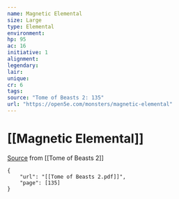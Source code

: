 ```yaml
---
name: Magnetic Elemental
size: Large
type: Elemental
environment: 
hp: 95
ac: 16
initiative: 1
alignment: 
legendary: 
lair: 
unique: 
cr: 6
tags: 
source: "Tome of Beasts 2: 135"
url: "https://open5e.com/monsters/magnetic-elemental"
---
```

# [[Magnetic Elemental]]

[Source](zotero://open-pdf/library/items/9UQIAB6R?page=135) from [[Tome of Beasts 2]]

```pdf
{
	"url": "[[Tome of Beasts 2.pdf]]",
	"page": [135]
}
```

